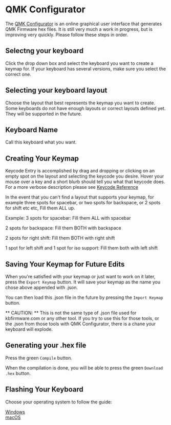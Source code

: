 # QMK Configurator

The [QMK Configurator](https://config.qmk.fm) is an online graphical user interface that generates QMK Firmware hex files. It is still very much a work in progress, but is improving very quickly. Please follow these steps in order. 

## Selectng your keyboard

Click the drop down box and select the keyboard you want to create a keymap for. If your keyboard has several versions, make sure you select the correct one. 

## Selecting your keyboard layout

Choose the layout that best represents the keymap you want to create. Some keyboards do not have enough layouts or correct layouts defined yet. They will be supported in the future. 

## Keyboard Name

Call this keyboard what you want. 

## Creating Your Keymap

Keycode Entry is accomplished by drag and dropping or clicking on an empty spot on the layout and selecting the keycode you desire. Hover your mouse over a key and a short blurb should tell you what that keycode does. For a more verbose description please see [Keycode Reference](https://docs.qmk.fm/keycodes)  

In the event that you can't find a layout that supports your keymap, for example three spots for spacebar, or two spots for backspace, or 2 spots for shift etc etc, Fill them ALL up. 

Example:
3 spots for spacebar: Fill them ALL with spacebar

2 spots for backspace: Fill them BOTH with backspace

2 spots for right shift: Fill them BOTH with right shift

1 spot for left shift and 1 spot for iso support: Fill them both with left shift

## Saving Your Keymap for Future Edits

When you're satisfied with your keymap or just want to work on it later, press the `Export Keymap` button. It will save your keymap as the name you chose above appended with .json. 

You can then load this .json file in the future by pressing the `Import Keymap` button. 

** CAUTION: ** This is not the same type of .json file used for kbfirmware.com or any other tool. If you try to use this for those tools, or the .json from those tools with QMK Configurator, there is a chane your keyboard will explode. 

## Generating your .hex file

Press the green `Compile` button.

When the compilation is done, you will be able to press the green `Download .hex` button. 

## Flashing Your Keyboard

Choose your operating system to follow the guide:

[Windows](windows_flashing.md)    
[macOS](macos_flashing.md)   

